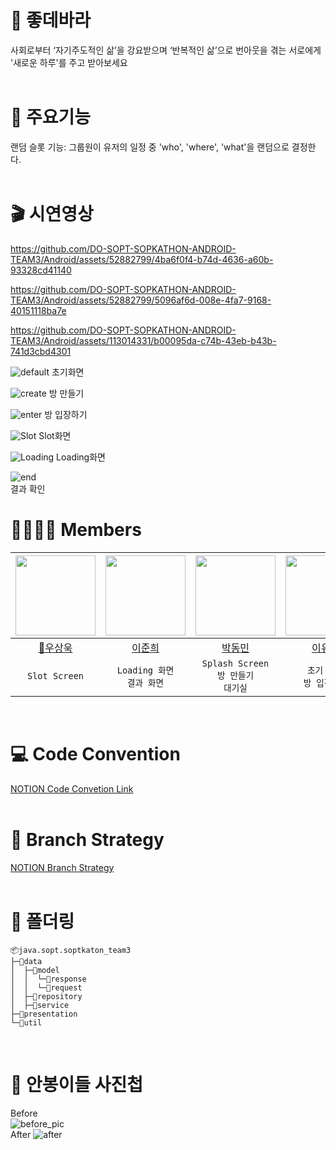 # 📱 좋데바라    
사회로부터 ‘자기주도적인 삶’을 강요받으며 ‘반복적인 삶’으로 번아웃을 겪는 서로에게 '새로운 하루'를 주고 받아보세요     
</br>

# 🎉 주요기능
랜덤 슬롯 기능: 그룹원이 유저의 일정 중 'who', 'where', 'what'을 랜덤으로 결정한다.    
</br>

# 🎬 시연영상


https://github.com/DO-SOPT-SOPKATHON-ANDROID-TEAM3/Android/assets/52882799/4ba6f0f4-b74d-4636-a60b-93328cd41140



https://github.com/DO-SOPT-SOPKATHON-ANDROID-TEAM3/Android/assets/52882799/5096af6d-008e-4fa7-9168-40151118ba7e




https://github.com/DO-SOPT-SOPKATHON-ANDROID-TEAM3/Android/assets/113014331/b00095da-c74b-43eb-b43b-741d3cbd4301



![default](https://github.com/DO-SOPT-SOPKATHON-ANDROID-TEAM3/Android/assets/52882799/fdc7025b-0ceb-4f09-acb8-3e52d57cdb2c)
초기화면

![create](https://github.com/DO-SOPT-SOPKATHON-ANDROID-TEAM3/Android/assets/52882799/e159a72c-93f7-40ea-bf43-3d82d8a6dff0)
방 만들기

![enter](https://github.com/DO-SOPT-SOPKATHON-ANDROID-TEAM3/Android/assets/52882799/9d923924-f95f-4f9e-a138-9873605b1fba)
방 입장하기

![Slot](https://github.com/DO-SOPT-SOPKATHON-ANDROID-TEAM3/Android/assets/52882799/8adcbcfe-bcdf-474d-82a5-438e771ab66a)
Slot화면

![Loading](https://github.com/DO-SOPT-SOPKATHON-ANDROID-TEAM3/Android/assets/52882799/48ff1fb3-daf1-48bf-b5cb-c9185cf0411e)
Loading화면

![end](https://github.com/DO-SOPT-SOPKATHON-ANDROID-TEAM3/Android/assets/52882799/c9475868-ca65-4a1f-a23f-33a98bdf9df3)  
결과 확인
</br>

# 👨‍👩‍👧‍👦 Members
|<img src="https://avatars.githubusercontent.com/u/113014331?v=4" width="128" />|<img src="https://avatars.githubusercontent.com/u/113578158?v=4" width="128" />|<img src="https://avatars.githubusercontent.com/u/52882799?v=4" width="128" />|<img src="https://avatars.githubusercontent.com/u/128459613?v=4" width="128" />| 
|:---------:|:---------:|:---------:|:---------:|
|[👑우상욱](https://github.com/Sangwook123)|[이준희](https://github.com/l2zh)|[박동민](https://github.com/chattymin)|[이유빈](https://github.com/leeeyubin)|
| `Slot Screen` | `Loading 화면`<br/>`결과 화면` | `Splash Screen`<br/>`방 만들기`<br/>`대기실` | `초기 화면`<br/>`방 입장하기`|
</br>

# 💻 Code Convention
[NOTION Code Convetion Link](https://www.notion.so/Code-Convention-74426b8e2bbe49bdada0c83b8fe68116?pvs=4)    
</br>

# 🔖 Branch Strategy
[NOTION Branch Strategy](https://amazing-log-b60.notion.site/Branch-Strategy-29171fb662164badafad421defb78481)    
</br>

# 📁 폴더링
```
📦java.sopt.soptkaton_team3
├─📂data
│  ├─📂model
│  │  └─📂response
│  │  └─📂request
│  ├─📂repository
│  ├─📂service
├─📂presentation
└─📂util
```
</br>

# 📸 안봉이들 사진첩
Before   
![before_pic](https://github.com/DO-SOPT-SOPKATHON-ANDROID-TEAM3/.github/assets/52882799/5ba2d617-7f01-4661-bd98-3101f9ade409)   
After
![after](https://github.com/DO-SOPT-SOPKATHON-ANDROID-TEAM3/Android/assets/52882799/807470c1-4ca6-4dbd-b4a3-0b255fd85f24)
